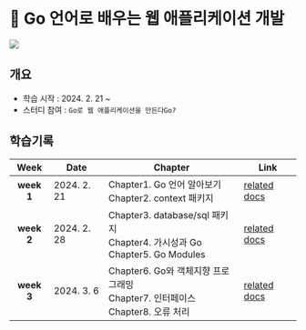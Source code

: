 # 📖 Go 언어로 배우는 웹 애플리케이션 개발

![](https://contents.kyobobook.co.kr/sih/fit-in/458x0/pdt/9791192987439.jpg)

## 개요
- 학습 시작 : 2024. 2. 21 ~
- 스터디 참여 : `Go로 웹 애플리케이션을 만든다Go?`

## 학습기록
|    Week    | Date        | Chapter                                                                 | Link                                                   |
| :--------: | ----------- | ----------------------------------------------------------------------- | ------------------------------------------------------ |
| **week 1** | 2024. 2. 21 | Chapter1. Go 언어 알아보기<br>Chapter2. context 패키지                           | [related docs](./web-application-development/week1.md) |
| **week 2** | 2024. 2. 28 | Chapter3. database/sql 패키지<br>Chapter4. 가시성과 Go<br>Chapter5. Go Modules | [related docs](./web-application-development/week2.md) |
| **week 3** | 2024. 3. 6  | Chapter6. Go와 객체지향 프로그래밍<br>Chapter7. 인터페이스<br>Chapter8. 오류 처리          | [related docs](./web-application-development/week3.md) |
